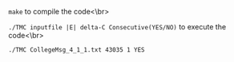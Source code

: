 ```make``` to compile the code<\br>

```./TMC inputfile |E| delta-C Consecutive(YES/NO)``` to execute the code<\br>

```./TMC CollegeMsg_4_1_1.txt 43035 1 YES```
